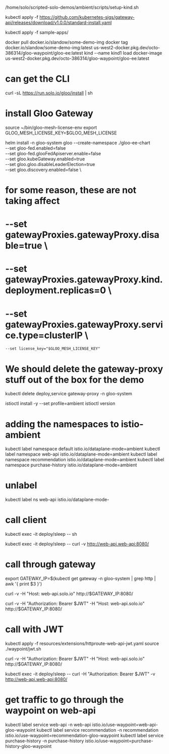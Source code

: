 /home/solo/scripted-solo-demos/ambient/scripts/setup-kind.sh

kubectl apply -f https://github.com/kubernetes-sigs/gateway-api/releases/download/v1.0.0/standard-install.yaml


kubectl apply -f sample-apps/

docker pull docker.io/slandow/some-demo-img
docker tag docker.io/slandow/some-demo-img:latest us-west2-docker.pkg.dev/octo-386314/gloo-waypoint/gloo-ee:latest
kind --name kind1 load docker-image us-west2-docker.pkg.dev/octo-386314/gloo-waypoint/gloo-ee:latest

# can get the CLI
curl -sL https://run.solo.io/gloo/install | sh

# install Gloo Gateway
source ~/bin/gloo-mesh-license-env 
export GLOO_MESH_LICENSE_KEY=$GLOO_MESH_LICENSE

helm install -n gloo-system gloo --create-namespace ./gloo-ee-chart \
    --set gloo-fed.enabled=false \
    --set gloo-fed.glooFedApiserver.enable=false \
    --set gloo.kubeGateway.enabled=true \
    --set gloo.gloo.disableLeaderElection=true \
    --set gloo.discovery.enabled=false \
# for some reason, these are not taking affect
#    --set gatewayProxies.gatewayProxy.disable=true \
#    --set gatewayProxies.gatewayProxy.kind.deployment.replicas=0 \
#    --set gatewayProxies.gatewayProxy.service.type=clusterIP \
    --set license_key="$GLOO_MESH_LICENSE_KEY"

# We should delete the gateway-proxy stuff out of the box for the demo
kubectl delete deploy,service gateway-proxy -n gloo-system

istioctl install -y --set profile=ambient
istioctl version

# adding the namespaces to istio-ambient
kubectl label namespace default istio.io/dataplane-mode=ambient
kubectl label namespace web-api istio.io/dataplane-mode=ambient
kubectl label namespace recommendation istio.io/dataplane-mode=ambient
kubectl label namespace purchase-history istio.io/dataplane-mode=ambient

# unlabel
kubectl label ns web-api istio.io/dataplane-mode-

# call client
kubectl exec -it deploy/sleep -- sh

kubectl exec -it deploy/sleep -- curl -v http://web-api.web-api:8080/

# call through gateway
export GATEWAY_IP=$(kubectl get gateway -n gloo-system | grep http | awk  '{ print $3 }')

curl -v -H "Host: web-api.solo.io" http://$GATEWAY_IP:8080/

curl -v -H "Authorization: Bearer $JWT" -H "Host: web-api.solo.io" http://$GATEWAY_IP:8080/

# call with JWT
kubectl apply -f resources/extensions/httproute-web-api-jwt.yaml
source ./waypoint/jwt.sh 

curl -v -H "Authorization: Bearer $JWT" -H "Host: web-api.solo.io" http://$GATEWAY_IP:8080/

kubectl exec -it deploy/sleep -- curl -H "Authorization: Bearer $JWT" -v http://web-api.web-api:8080/

# get traffic to go through the waypoint on web-api
kubectl label service web-api -n web-api istio.io/use-waypoint=web-api-gloo-waypoint
kubectl label service recommendation -n recommendation istio.io/use-waypoint=recommendation-gloo-waypoint
kubectl label service purchase-history -n purchase-history istio.io/use-waypoint=purchase-history-gloo-waypoint
